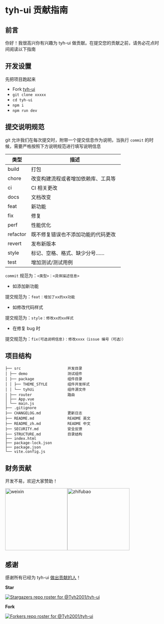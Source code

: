 # tyh-ui 贡献指南

## 前言

你好！我很高兴你有兴趣为 tyh-ui 做贡献。在提交您的贡献之前，请务必花点时间阅读以下指南

## 开发设置

先把项目跑起来

- Fork [tyh-ui](https://github.com/Tyh2001/tyh-ui)
- `git clone xxxxx`
- `cd tyh-ui`
- `npm i`
- `npm run dev`

## 提交说明规范

git 允许我们在每次提交时，附带一个提交信息作为说明，当执行 `commit` 的时候，需要严格按照下方说明规范进行填写说明信息

| 类型     | 描述                                 |
| -------- | ------------------------------------ |
| build    | 打包                                 |
| chore    | 改变构建流程或者增加依赖库、工具等   |
| ci       | CI 相关更改                          |
| docs     | 文档改变                             |
| feat     | 新功能                               |
| fix      | 修复                                 |
| perf     | 性能优化                             |
| refactor | 既不修复错误也不添加功能的代码更改   |
| revert   | 发布新版本                           |
| style    | 标记、空格、格式、缺少分号……         |
| test     | 增加测试/测试用例                    |

`commit` 规范为：`<类型>：<具体描述信息>`

- 如添加新功能

提交规范为：`feat：增加了xx的xx功能`

- 如修改代码样式

提交规范为：`style：修改xx的xx样式`

- 在修复 bug 时

提交规范为：`fix(可选说明信息)：修改xxxx（issue 编号（可选））`

## 项目结构

```
├── src                     开发目录
│ ├── demo                  测试组件
│ ├── package               组件目录
│ │ ├── THEME_STYLE         组件开发样式
│ │ └── tyhUi               组件源文件
│ ├── router                路由
│ ├── App.vue
│ └── main.js
├── .gitignore
├── CHANGELOG.md            更新日志
├── README.md               README 英文
├── README_zh.md            README 中文
├── SECURITY.md             安全反馈
├── STRUCTURE.md            目录结构
├── index.html
├── package-lock.json
├── package.json
└── vite.config.js
```

## 财务贡献

开发不易，欢迎大家赞助！

<img width="200px" align="center" src="https://tianyuhao.cn/images/tyh-ui/weixin.jpg" alt="weixin"><img width="200px" align="center" src="https://tianyuhao.cn/images/tyh-ui/zhifubao.jpg" alt="zhifubao">

## 感谢

感谢所有已经为 tyh-ui <a href="https://github.com/Tyh2001/tyh-ui2/graphs/contributors">做出贡献的人</a>！

**Star**

[![Stargazers repo roster for @Tyh2001/tyh-ui](https://reporoster.com/stars/Tyh2001/tyh-ui)](https://github.com/Tyh2001/tyh-ui/stargazers)

**Fork**

[![Forkers repo roster for @Tyh2001/tyh-ui](https://reporoster.com/forks/Tyh2001/tyh-ui)](https://github.com/Tyh2001/tyh-ui/network/members)
